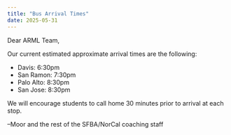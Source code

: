 ```yaml
---
title: "Bus Arrival Times"
date: 2025-05-31
---
```


Dear ARML Team,

Our current estimated approximate arrival times are the following:
* Davis: 6:30pm
* San Ramon: 7:30pm
* Palo Alto: 8:30pm
* San Jose: 8:30pm

We will encourage students to call home 30 minutes prior to arrival at each
stop.

–Moor and the rest of the SFBA/NorCal coaching staff

